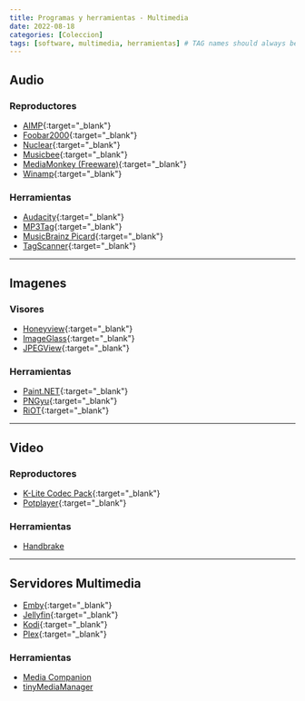 ```yaml
---
title: Programas y herramientas - Multimedia
date: 2022-08-18
categories: [Coleccion]
tags: [software, multimedia, herramientas] # TAG names should always be lowercase
---
```


## Audio

### Reproductores

- [AIMP](https://www.aimp.ru/){:target="\_blank"}
- [Foobar2000](https://www.foobar2000.org/){:target="\_blank"}
- [Nuclear](https://nuclear.js.org/){:target="\_blank"}
- [Musicbee](https://getmusicbee.com/){:target="\_blank"}
- [MediaMonkey (Freeware)](https://www.mediamonkey.com/){:target="\_blank"}
- [Winamp](https://www.winamp.com/){:target="\_blank"}

### Herramientas

- [Audacity](https://www.audacityteam.org/){:target="\_blank"}
- [MP3Tag](https://www.mp3tag.de/en/index.html){:target="\_blank"}
- [MusicBrainz Picard](https://picard.musicbrainz.org/){:target="\_blank"}
- [TagScanner](https://www.xdlab.ru/en/){:target="\_blank"}

---

## Imagenes

### Visores

- [Honeyview](https://es.bandisoft.com/honeyview/){:target="\_blank"}
- [ImageGlass](https://imageglass.org/){:target="\_blank"}
- [JPEGView](https://sourceforge.net/projects/jpegview/files/jpegview/1.0.37/){:target="\_blank"}

### Herramientas

- [Paint.NET](http://paint.net/){:target="\_blank"}
- [PNGyu](https://nukesaq88.github.io/Pngyu/){:target="\_blank"}
- [RiOT](https://riot-optimizer.com/){:target="\_blank"}

---

## Video

### Reproductores

- [K-Lite Codec Pack](https://codecguide.com/download_kl.htm){:target="\_blank"}
- [Potplayer](https://potplayer.daum.net/){:target="\_blank"}

### Herramientas

- [Handbrake](https://handbrake.fr/)

---

## Servidores Multimedia

- [Emby](https://emby.media/){:target="\_blank"}
- [Jellyfin](https://jellyfin.org/){:target="\_blank"}
- [Kodi](https://kodi.tv/){:target="\_blank"}
- [Plex](https://www.plex.tv/){:target="\_blank"}

### Herramientas

- [Media Companion](https://sourceforge.net/projects/mediacompanion/)
- [tinyMediaManager](https://www.tinymediamanager.org/)
